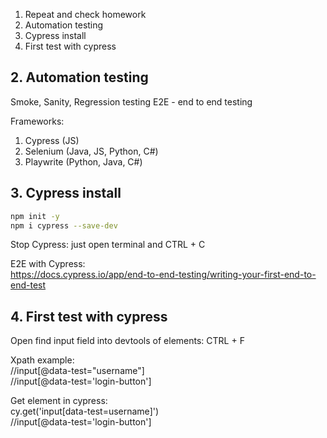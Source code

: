 1. Repeat and check homework
2. Automation testing
3. Cypress install
4. First test with cypress


## 2. Automation testing
Smoke, Sanity, Regression testing
E2E - end to end testing

Frameworks:
1. Cypress (JS)
2. Selenium (Java, JS, Python, C#)
3. Playwrite (Python, Java, C#)

## 3. Cypress install

```bash
npm init -y
npm i cypress --save-dev
```

Stop Cypress: just open terminal and CTRL + C

E2E with Cypress:  
https://docs.cypress.io/app/end-to-end-testing/writing-your-first-end-to-end-test 


## 4. First test with cypress

Open find input field into devtools of elements: CTRL + F  

Xpath example:   
//input[@data-test="username"]  
//input[@data-test='login-button']  

Get element in cypress:  
cy.get('input[data-test=username]')  
//input[@data-test='login-button']
